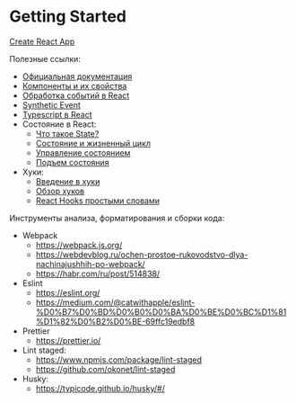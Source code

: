 # Getting Started

[Create React App](https://github.com/facebook/create-react-app)

Полезные ссылки:

- [Официальная документация](https://reactjs.org/docs/getting-started.html)
- [Компоненты и их свойства](https://ru.reactjs.org/docs/components-and-props.html)
- [Обработка событий в React](https://ru.reactjs.org/docs/handling-events.html)
- [Synthetic Event](https://ru.reactjs.org/docs/events.html)
- [Typescript в React](https://blog.logrocket.com/your-reference-guide-to-using-typescript-in-react/)
- Состояние в React:
  - [Что такое State?](https://medium.com/@zestful_satin_grasshopper_759/%D1%87%D1%82%D0%BE-%D1%82%D0%B0%D0%BA%D0%BE%D0%B5-state-%D0%B2-react-a66aefda1570)
  - [Состояние и жизненный цикл](https://ru.reactjs.org/docs/state-and-lifecycle.html)
  - [Управление состоянием](https://habr.com/ru/post/507572/)
  - [Подъем состояния](https://ru.react.js.org/docs/lifting-state-up.html)
- Хуки:
  - [Введение в хуки](https://ru.reactjs.org/docs/hooks-intro.html)
  - [Обзор хуков](https://ru.reactjs.org/docs/hooks-overview.html)
  - [React Hooks простыми словами](https://habr.com/ru/company/simbirsoft/blog/652321/)

Инструменты анализа, форматирования и сборки кода:

- Webpack
    - https://webpack.js.org/
    - https://webdevblog.ru/ochen-prostoe-rukovodstvo-dlya-nachinajushhih-po-webpack/
    - https://habr.com/ru/post/514838/
- Eslint
    - https://eslint.org/
    - https://medium.com/@catwithapple/eslint-%D0%B7%D0%BD%D0%B0%D0%BA%D0%BE%D0%BC%D1%81%D1%82%D0%B2%D0%BE-69ffc19edbf8
- Prettier
    - https://prettier.io/
- Lint staged:
    - https://www.npmjs.com/package/lint-staged
    - https://github.com/okonet/lint-staged
- Husky:
    - https://typicode.github.io/husky/#/
